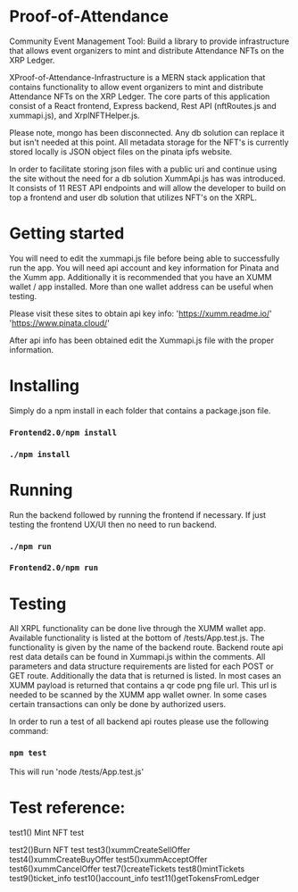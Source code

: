 # Proof-of-Attendance
Community Event Management Tool: Build a library to provide infrastructure that allows event organizers to mint and distribute Attendance NFTs on the XRP Ledger.

XProof-of-Attendance-Infrastructure is a MERN stack application that contains functionality to allow event organizers to mint and distribute Attendance NFTs on the XRP Ledger. The core parts of this application consist of a React frontend, Express backend, Rest API (nftRoutes.js and xummapi.js), and XrplNFTHelper.js. 

Please note, mongo has been disconnected. Any db solution can replace it but isn't needed at this point. All metadata storage for the NFT's is currently stored locally is JSON object files on the pinata ipfs website.

In order to facilitate storing json files with a public uri and continue using the site without the need for a db solution XummApi.js has was introduced. It consists of 11 REST API endpoints and will allow the developer to build on top a frontend and user db solution that utilizes NFT's on the XRPL.

# Getting started
You will need to edit the xummapi.js file before being able to successfully run the app. You will need api account and key information for Pinata and the Xumm app. Additionally it is recommended that you have an XUMM wallet / app installed. More than one wallet address can be useful when testing.

Please visit these sites to obtain api key info:
'https://xumm.readme.io/'
'https://www.pinata.cloud/'

After api info has been obtained edit the Xummapi.js file with the proper information.

# Installing

Simply do a npm install in each folder that contains a package.json file.

### `Frontend2.0/npm install`
### `./npm install`


# Running

Run the backend followed by running the frontend if necessary. If just testing the frontend UX/UI then no need to run backend.

### `./npm run`
### `Frontend2.0/npm run`

# Testing
All XRPL functionality can be done live through the XUMM wallet app. Available functionality is listed at the bottom of /tests/App.test.js. The functionality is given by the name of the backend route. Backend route api rest data details can be found in Xummapi.js within the comments. All parameters and data structure requirements are listed for each POST or GET route. Additionally the data that is returned is listed. In most cases an XUMM payload is returned that contains a qr code png file url. This url is needed to be scanned by the XUMM app wallet owner. In some cases certain transactions can only be done by authorized users.

In order to run a test of all backend api routes please use the following command:
### `npm test`

This will run 'node /tests/App.test.js'

# Test reference:

test1()
Mint NFT test

test2()Burn NFT test
test3()xummCreateSellOffer
test4()xummCreateBuyOffer
test5()xummAcceptOffer
test6()xummCancelOffer
test7()createTickets
test8()mintTickets
test9()ticket_info
test10()account_info
test11()getTokensFromLedger







